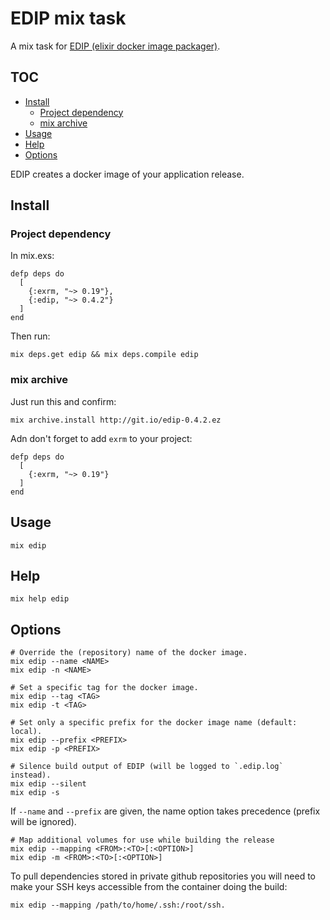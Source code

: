 # EDIP mix task

A mix task for [EDIP (elixir docker image packager)](https://github.com/asaaki/elixir-docker-image-packager).

<!--
  TOC generaged with doctoc: `npm install -g doctoc`

    $ doctoc README.md --github --maxlevel 4 --title '## TOC'

-->
<!-- START doctoc generated TOC please keep comment here to allow auto update -->
<!-- DON'T EDIT THIS SECTION, INSTEAD RE-RUN doctoc TO UPDATE -->
## TOC

- [Install](#install)
  - [Project dependency](#project-dependency)
  - [mix archive](#mix-archive)
- [Usage](#usage)
- [Help](#help)
- [Options](#options)

<!-- END doctoc generated TOC please keep comment here to allow auto update -->
<!-- moduledoc: Mix.Tasks.Edip -->
EDIP creates a docker image of your application release.

## Install

### Project dependency

In mix.exs:

    defp deps do
      [
        {:exrm, "~> 0.19"},
        {:edip, "~> 0.4.2"}
      ]
    end

Then run:

    mix deps.get edip && mix deps.compile edip

### mix archive

Just run this and confirm:

    mix archive.install http://git.io/edip-0.4.2.ez

Adn don't forget to add `exrm` to your project:

    defp deps do
      [
        {:exrm, "~> 0.19"}
      ]
    end

## Usage

    mix edip

## Help

    mix help edip

## Options

    # Override the (repository) name of the docker image.
    mix edip --name <NAME>
    mix edip -n <NAME>

    # Set a specific tag for the docker image.
    mix edip --tag <TAG>
    mix edip -t <TAG>

    # Set only a specific prefix for the docker image name (default: local).
    mix edip --prefix <PREFIX>
    mix edip -p <PREFIX>

    # Silence build output of EDIP (will be logged to `.edip.log` instead).
    mix edip --silent
    mix edip -s

If `--name` and `--prefix` are given, the name option takes precedence (prefix will be ignored).

    # Map additional volumes for use while building the release
    mix edip --mapping <FROM>:<TO>[:<OPTION>]
    mix edip -m <FROM>:<TO>[:<OPTION>]

To pull dependencies stored in private github repositories you will need to make your SSH keys accessible
from the container doing the build:

    mix edip --mapping /path/to/home/.ssh:/root/ssh.
<!-- endmoduledoc: Mix.Tasks.Edip -->
